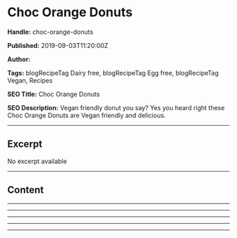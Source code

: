 # Choc Orange Donuts

**Handle:** choc-orange-donuts

**Published:** 2019-09-03T11:20:00Z

**Author:**  

**Tags:** blogRecipeTag Dairy free, blogRecipeTag Egg free, blogRecipeTag Vegan, Recipes

**SEO Title:** Choc Orange Donuts

**SEO Description:** Vegan friendly donut you say? Yes you heard right these Choc Orange Donuts are Vegan friendly and delicious.

---

## Excerpt

No excerpt available

---

## Content

---

---

---

---

---

